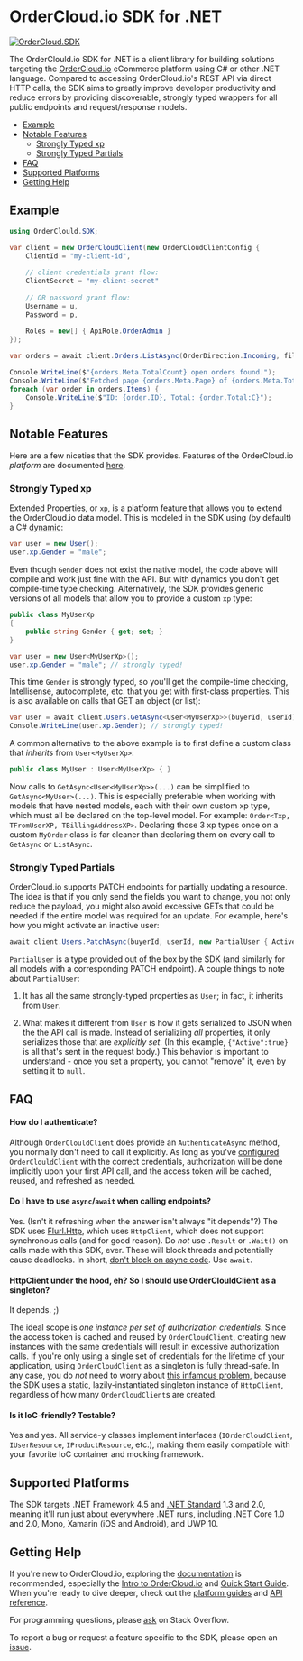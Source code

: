# OrderCloud.io SDK for .NET

[![OrderCloud.SDK](https://img.shields.io/nuget/v/OrderCloud.SDK.svg?maxAge=3600)](https://www.nuget.org/packages/OrderCloud.SDK/)

The OrderClould.io SDK for .NET is a client library for building solutions targeting the [OrderCloud.io](https://developer.ordercloud.io/documentation/) eCommerce platform using C# or other .NET language. Compared to accessing OrderCloud.io's REST API via direct HTTP calls, the SDK aims to greatly improve developer productivity and reduce errors by providing discoverable, strongly typed wrappers for all public endpoints and request/response models.

- [Example](#example)
- [Notable Features](#notable-features)
    - [Strongly Typed xp](#strongly-typed-xp)
    - [Strongly Typed Partials](#strongly-typed-partials)
- [FAQ](#faq)
- [Supported Platforms](#supported-platforms)
- [Getting Help](#getting-help)

## Example
```c#
using OrderClould.SDK;

var client = new OrderCloudClient(new OrderCloudClientConfig {
    ClientId = "my-client-id",
    
    // client credentials grant flow:
    ClientSecret = "my-client-secret"
    
    // OR password grant flow:
    Username = u,
    Password = p,
    
    Roles = new[] { ApiRole.OrderAdmin }
});

var orders = await client.Orders.ListAsync(OrderDirection.Incoming, filters: new { Status = OrderStatus.Open });

Console.WriteLine($"{orders.Meta.TotalCount} open orders found.");
Console.WriteLine($"Fetched page {orders.Meta.Page} of {orders.Meta.TotalPages}.");
foreach (var order in orders.Items) {
    Console.WriteLine($"ID: {order.ID}, Total: {order.Total:C}");
}

```

## Notable Features
Here are a few niceties that the SDK provides. Features of the OrderCloud.io _platform_ are documented [here](https://developer.ordercloud.io/documentation).

### Strongly Typed xp
Extended Properties, or `xp`, is a platform feature that allows you to extend the OrderCloud.io data model. This is modeled in the SDK using (by default) a C# [dynamic](https://docs.microsoft.com/en-us/dotnet/csharp/language-reference/keywords/dynamic):

```c#
var user = new User();
user.xp.Gender = "male";
```

Even though `Gender` does not exist the native model, the code above will compile and work just fine with the API. But with dynamics you don't get compile-time type checking. Alternatively, the SDK provides generic versions of all models that allow you to provide a custom `xp` type:

```c#
public class MyUserXp
{
    public string Gender { get; set; }
}

var user = new User<MyUserXp>();
user.xp.Gender = "male"; // strongly typed!
```

This time `Gender` is strongly typed, so you'll get the compile-time checking, Intellisense, autocomplete, etc. that you get with first-class properties. This is also available on calls that GET an object (or list):

```c#
var user = await client.Users.GetAsync<User<MyUserXp>>(buyerId, userId);
Console.WriteLine(user.xp.Gender); // strongly typed!
```

A common alternative to the above example is to first define a custom class that _inherits_ from `User<MyUserXp>`:

```c#
public class MyUser : User<MyUserXp> { }
```

Now calls to `GetAsync<User<MyUserXp>>(...)` can be simplified to `GetAsync<MyUser>(...)`. This is especially preferable when working with models that have nested models, each with their own custom xp type, which must all be declared on the top-level model. For example: `Order<Txp, TFromUserXP, TBillingAddressXP>`. Declaring those 3 xp types once on a custom `MyOrder` class is far cleaner than declaring them on every call to `GetAsync` or `ListAsync`.

### Strongly Typed Partials

OrderCloud.io supports PATCH endpoints for partially updating a resource. The idea is that if you only send the fields you want to change, you not only reduce the payload, you might also avoid excessive GETs that could be needed if the entire model was required for an update. For example, here's how you might activate an inactive user:

```c#
await client.Users.PatchAsync(buyerId, userId, new PartialUser { Active = true });
```

`PartialUser` is a type provided out of the box by the SDK (and similarly for all models with a corresponding PATCH endpoint). A couple things to note about `PartialUser`:

1. It has all the same strongly-typed properties as `User`; in fact, it inherits from `User`.

2. What makes it different from `User` is how it gets serialized to JSON when the the API call is made. Instead of serializing _all_ properties, it only serializes those that are _explicitly set_. (In this example, `{"Active":true}` is all that's sent in the request body.) This behavior is important to understand - once you set a property, you cannot "remove" it, even by setting it to `null`.

## FAQ

#### How do I authenticate?
Although `OrderClouldClient` does provide an `AuthenticateAsync` method, you normally don't need to call it explicitly. As long as you've [configured](#example) `OrderClouldClient` with the correct credentials, authorization will be done implicitly upon your first API call, and the access token will be cached, reused, and refreshed as needed.

#### Do I have to use `async`/`await` when calling endpoints?
Yes. (Isn't it refreshing when the answer isn't always "it depends"?) The SDK uses [Flurl.Http](https://github.com/tmenier/Flurl), which uses `HttpClient`, which does not support synchronous calls (and for good reason). Do _not_ use `.Result` or `.Wait()` on calls made with this SDK, ever. These will block threads and potentially cause deadlocks. In short, [don't block on async code](https://blog.stephencleary.com/2012/07/dont-block-on-async-code.html). Use `await`.

#### HttpClient under the hood, eh? So I should use OrderClouldClient as a singleton?
It depends. ;)

The ideal scope is _one instance per set of authorization credentials_. Since the access token is cached and reused by `OrderCloudClient`, creating new instances with the same credentials will result in excessive authorization calls. If you're only using a single set of credentials for the lifetime of your application, using `OrderCloudClient` as a singleton is fully thread-safe. In any case, you do _not_ need to worry about [this infamous problem](https://aspnetmonsters.com/2016/08/2016-08-27-httpclientwrong/), because the SDK uses a static, lazily-instantiated singleton instance of `HttpClient`, regardless of how many `OrderCloudClient`s are created.

#### Is it IoC-friendly? Testable?
Yes and yes. All service-y classes implement interfaces (`IOrderCloudClient`, `IUserResource`, `IProductResource`, etc.), making them easily compatible with your favorite IoC container and mocking framework.

## Supported Platforms
The SDK targets .NET Framework 4.5 and [.NET Standard](https://docs.microsoft.com/en-us/dotnet/standard/net-standard)  1.3 and 2.0, meaning it'll run just about everywhere .NET runs, including .NET Core 1.0 and 2.0, Mono, Xamarin (iOS and Android), and UWP 10.

## Getting Help
If you're new to OrderCloud.io, exploring the [documentation](https://developer.ordercloud.io/documentation) is recommended, especially the [Intro to OrderCloud.io](https://developer.ordercloud.io/documentation/platform-guides/getting-started/introduction-to-ordercloud) and [Quick Start Guide](https://developer.ordercloud.io/documentation/platform-guides/getting-started/quick-start-guide). When you're ready to dive deeper, check out the [platform guides](https://developer.ordercloud.io/documentation/platform-guides) and [API reference](https://developer.ordercloud.io/documentation/api-reference).

For programming questions, please [ask](https://stackoverflow.com/questions/ask?tags=ordercloud) on Stack Overflow.

To report a bug or request a feature specific to the SDK, please open an [issue](https://github.com/ordercloud-api/ordercloud-dotnet-sdk/issues/new). 
